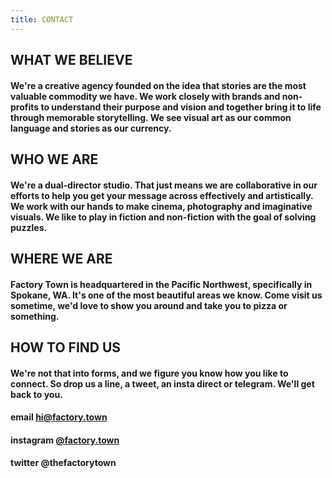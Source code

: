 ```yaml
---
title: CONTACT
---
```


## WHAT WE BELIEVE

#### We're a creative agency founded on the idea that stories are the most valuable commodity we have. We work closely with brands and non-profits to understand their purpose and vision and together bring it to life through memorable storytelling. We see visual art as our common language and stories as our currency.

## WHO WE ARE

#### We're a dual-director studio. That just means we are collaborative in our efforts to help you get your message across effectively and artistically. We work with our hands to make cinema, photography and imaginative visuals. We like to play in fiction and non-fiction with the goal of solving puzzles.

## WHERE WE ARE

#### Factory Town is headquartered in the Pacific Northwest, specifically in Spokane, WA. It's one of the most beautiful areas we know. Come visit us sometime, we'd love to show you around and take you to pizza or something.

## HOW TO FIND US

#### We're not that into forms, and we figure you know how you like to connect. So drop us a line, a tweet, an insta direct or telegram. We'll get back to you.

#### email <a href="mailto:hi@factory.town?subject=There's something we want to say..." target="_top">hi@factory.town</a>

#### instagram [@factory.town](http://instagram.com/factory.town)

#### twitter @thefactorytown